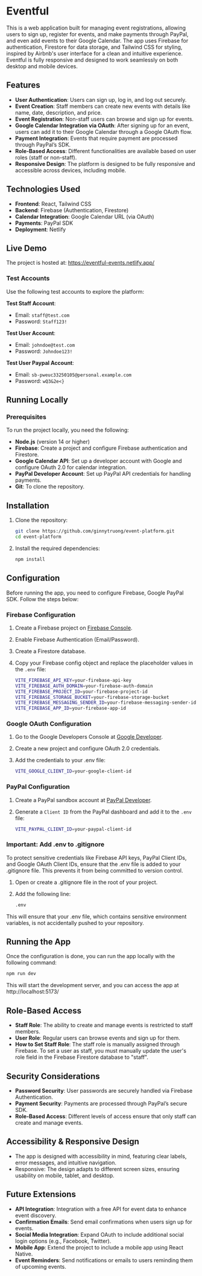 # Eventful

This is a web application built for managing event registrations, allowing users to sign up, register for events, and make payments through PayPal, and even add events to their Google Calendar. The app uses Firebase for authentication, Firestore for data storage, and Tailwind CSS for styling, inspired by Airbnb's user interface for a clean and intuitive experience.
Eventful is fully responsive and designed to work seamlessly on both desktop and mobile devices.

## Features

- **User Authentication**: Users can sign up, log in, and log out securely.
- **Event Creation**: Staff members can create new events with details like name, date, description, and price.
- **Event Registration**: Non-staff users can browse and sign up for events.
- **Google Calendar Integration via OAuth**: After signing up for an event, users can add it to their Google Calendar through a Google OAuth flow.
- **Payment Integration**: Events that require payment are processed through PayPal’s SDK.
- **Role-Based Access**: Different functionalities are available based on user roles (staff or non-staff).
- **Responsive Design**: The platform is designed to be fully responsive and accessible across devices, including mobile.

## Technologies Used

- **Frontend**: React, Tailwind CSS
- **Backend**: Firebase (Authentication, Firestore)
- **Calendar Integration**: Google Calendar URL (via OAuth)
- **Payments**: PayPal SDK
- **Deployment**: Netlify

## Live Demo
The project is hosted at: https://eventful-events.netlify.app/

### Test Accounts
Use the following test accounts to explore the platform:

**Test Staff Account**:
- Email: ```staff@test.com```
- Password: ```Staff123!```

**Test User Account**:
- Email: ```johndoe@test.com```
- Password: ```Johndoe123!```

**Test User Paypal Account**:
- Email: ```sb-pweuc33250105@personal.example.com```
- Password: ```wQ3&2e<}```

## Running Locally
### Prerequisites
To run the project locally, you need the following:
- **Node.js** (version 14 or higher)
- **Firebase**: Create a project and configure Firebase authentication and Firestore.
- **Google Calendar API**: Set up a developer account with Google and configure OAuth 2.0 for calendar integration.
- **PayPal Developer Account**: Set up PayPal API credentials for handling payments.
- **Git**: To clone the repository.

## Installation

1. Clone the repository:

    ```bash
    git clone https://github.com/ginnytruong/event-platform.git
    cd event-platform
    ```

2. Install the required dependencies:

    ```bash
    npm install
    ```

## Configuration

Before running the app, you need to configure Firebase, Google PayPal SDK. Follow the steps below:

### Firebase Configuration

1. Create a Firebase project on [Firebase Console](https://console.firebase.google.com/).
2. Enable Firebase Authentication (Email/Password).
3. Create a Firestore database.
4. Copy your Firebase config object and replace the placeholder values in the `.env` file:

    ```bash
    VITE_FIREBASE_API_KEY=your-firebase-api-key
    VITE_FIREBASE_AUTH_DOMAIN=your-firebase-auth-domain
    VITE_FIREBASE_PROJECT_ID=your-firebase-project-id
    VITE_FIREBASE_STORAGE_BUCKET=your-firebase-storage-bucket
    VITE_FIREBASE_MESSAGING_SENDER_ID=your-firebase-messaging-sender-id
    VITE_FIREBASE_APP_ID=your-firebase-app-id
    ```

### Google OAuth Configuration
1. Go to the Google Developers Console at [Google Developer](https://console.developers.google.com/project).
2. Create a new project and configure OAuth 2.0 credentials.
3. Add the credentials to your .env file:

    ```bash
    VITE_GOOGLE_CLIENT_ID=your-google-client-id
    ```

### PayPal Configuration

1. Create a PayPal sandbox account at [PayPal Developer](https://developer.paypal.com/).
2. Generate a `Client ID` from the PayPal dashboard and add it to the `.env` file:

    ```bash
    VITE_PAYPAL_CLIENT_ID=your-paypal-client-id
    ```

### Important: Add .env to .gitignore
To protect sensitive credentials like Firebase API keys, PayPal Client IDs, and Google OAuth Client IDs, ensure that the .env file is added to your .gitignore file. This prevents it from being committed to version control.

1. Open or create a .gitignore file in the root of your project.
2. Add the following line:

    ``` bash
    .env
    ```
This will ensure that your .env file, which contains sensitive environment variables, is not accidentally pushed to your repository.

## Running the App

Once the configuration is done, you can run the app locally with the following command:

``` bash
npm run dev
```

This will start the development server, and you can access the app at http://localhost:5173/

## Role-Based Access
- **Staff Role**: The ability to create and manage events is restricted to staff members.
- **User Role**: Regular users can browse events and sign up for them.
- **How to Set Staff Role**: The staff role is manually assigned through Firebase. To set a user as staff, you must manually update the user's role field in the Firebase Firestore database to "staff".

## Security Considerations
- **Password Security**: User passwords are securely handled via Firebase Authentication.
- **Payment Security**: Payments are processed through PayPal’s secure SDK.
- **Role-Based Access**: Different levels of access ensure that only staff can create and manage events.

## Accessibility & Responsive Design
- The app is designed with accessibility in mind, featuring clear labels, error messages, and intuitive navigation.
- Responsive: The design adapts to different screen sizes, ensuring usability on mobile, tablet, and desktop.

## Future Extensions
- **API Integration**: Integration with a free API for event data to enhance event discovery.
- **Confirmation Emails**: Send email confirmations when users sign up for events.
- **Social Media Integration**: Expand OAuth to include additional social login options (e.g., Facebook, Twitter).
- **Mobile App**: Extend the project to include a mobile app using React Native.
- **Event Reminders**: Send notifications or emails to users reminding them of upcoming events.
